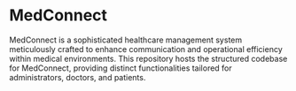 # MedConnect
MedConnect is a sophisticated healthcare management system meticulously crafted to enhance communication and operational efficiency within medical environments. This repository hosts the structured codebase for MedConnect, providing distinct functionalities tailored for administrators, doctors, and patients.
